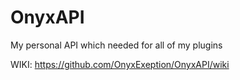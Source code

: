 # OnyxAPI
My personal API which needed for all of my plugins

WIKI: https://github.com/OnyxExeption/OnyxAPI/wiki
